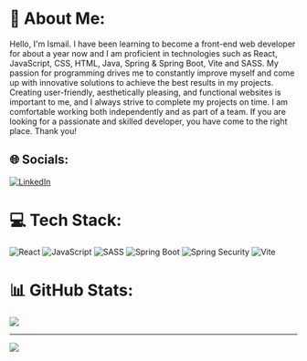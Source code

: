 # 💫 About Me:
Hello, I'm Ismail. I have been learning to become a front-end web developer for about a year now and I am proficient in technologies such as React, JavaScript, CSS, HTML, Java, Spring & Spring Boot, Vite and SASS. My passion for programming drives me to constantly improve myself and come up with innovative solutions to achieve the best results in my projects. Creating user-friendly, aesthetically pleasing, and functional websites is important to me, and I always strive to complete my projects on time. I am comfortable working both independently and as part of a team. If you are looking for a passionate and skilled developer, you have come to the right place. Thank you!


## 🌐 Socials:  
[![LinkedIn](https://img.shields.io/badge/LinkedIn-%230077B5.svg?logo=linkedin&logoColor=white)](https://linkedin.com/in/ismailtezal) 

# 💻 Tech Stack:
![React](https://img.shields.io/badge/react-%2320232a.svg?style=for-the-badge&logo=react&logoColor=%2361DAFB) ![JavaScript](https://img.shields.io/badge/javascript-%23323330.svg?style=for-the-badge&logo=javascript&logoColor=%23F7DF1E) ![SASS](https://img.shields.io/badge/SASS-hotpink.svg?style=for-the-badge&logo=SASS&logoColor=white) ![Spring Boot](https://img.shields.io/badge/Spring_Boot-%236DB33F.svg?&style=for-the-badge&logo=spring-boot&logoColor=white) ![Spring Security](https://img.shields.io/badge/Spring_Security-%238DB600.svg?&style=for-the-badge&logo=spring-security&logoColor=white) ![Vite](https://img.shields.io/badge/Vite-%23007ACC.svg?&style=for-the-badge&logo=vite&logoColor=white)


# 📊 GitHub Stats:
![](https://github-readme-streak-stats.herokuapp.com/?user=ismailtezal&theme=tokyonight&hide_border=false)<br/>

---
[![](https://visitcount.itsvg.in/api?id=ismailtezal&icon=7&color=6)](https://visitcount.itsvg.in)

<!-- Proudly created with GPRM ( https://gprm.itsvg.in ) -->
